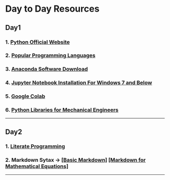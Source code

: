 # Day to Day Resources
## Day1

### 1. [Python Official Website](https://www.python.org/)
### 2. [Popular Programming Languages](http://pypl.github.io/PYPL.html)
### 3. [Anaconda Software Download](https://www.anaconda.com/products/individual)
### 4. [Jupyter Notebook Installation For Windows 7 and Below](https://jupyter.org/install)
### 5. [Google Colab](https://colab.research.google.com/)
### 6. [Python Libraries for Mechanical Engineers](https://medium.com/@a.tavallaie/python-programming-libraries-for-mechanical-engineer-409cf994efdd)
********************************

## Day2
### 1. [Literate Programming](http://www.literateprogramming.com/)
### 2. Markdown Sytax → [[Basic Markdown]](https://www.markdownguide.org/basic-syntax/) [[Markdown for Mathematical Equations]](https://www.math.ubc.ca/~pwalls/math-python/jupyter/latex/)
********************

